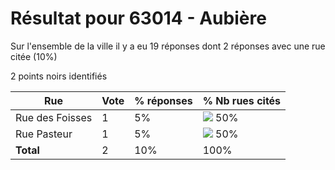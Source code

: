 # Résultat pour 63014 - Aubière

Sur l'ensemble de la ville il y a eu 19 réponses dont 2 réponses avec une rue citée (10%)

2 points noirs identifiés

| Rue | Vote | % réponses | % Nb rues cités|
|-----|------|------------|----------------|
| Rue des Foisses | 1 | 5% | <img src="../../img/bar_50.gif" />&nbsp;50%|
| Rue Pasteur | 1 | 5% | <img src="../../img/bar_50.gif" />&nbsp;50%|
| **Total** | 2 | 10% | 100%|
